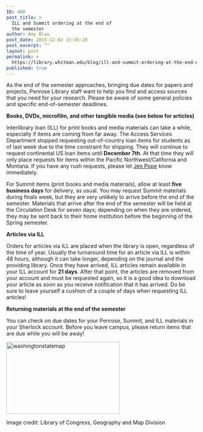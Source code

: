 ```yaml
---
ID: 480
post_title: >
  ILL and Summit ordering at the end of
  the semester
author: Amy Blau
post_date: 2015-12-02 15:45:28
post_excerpt: ""
layout: post
permalink: >
  https://library.whitman.edu/blog/ill-and-summit-ordering-at-the-end-of-the-semester/
published: true
---
```

As the end of the semester approaches, bringing due dates for papers and projects, Penrose Library staff want to help you find and access sources that you need for your research. Please be aware of some general policies and specific end-of-semester deadlines.

<b>Books, DVDs, microfilm, and other tangible media (see below for articles)</b>

Interlibrary loan (ILL) for print books and media materials can take a while, especially if items are coming from far away. The Access Services Department stopped requesting out-of-country loan items for students as of last week due to the time constraint for shipping. They will continue to request continental US loan items until <b>December 7th</b>. At that time they will only place requests for items within the Pacific Northwest/California and Montana. If you have any rush requests, please let <a href="mailto:popeja@whitman.edu">Jen Pope</a> know immediately.

For Summit items (print books and media materials), allow at least <b>five business days</b> for delivery, as usual. You may request Summit materials during finals week, but they are very unlikely to arrive before the end of the semester. Materials that arrive after the end of the semester will be held at the Circulation Desk for seven days; depending on when they are ordered, they may be sent back to their home institution before the beginning of the Spring semester.

<b>Articles via ILL</b>

Orders for articles via ILL are placed when the library is open, regardless of the time of year. Usually the turnaround time for an article via ILL is within 48 hours, although it can take longer, depending on the journal and the providing library. Once they have arrived, ILL articles remain available in your ILL account for <b>21 days</b>. After that point, the articles are removed from your account and must be requested again, so it is a good idea to download your article as soon as you receive notification that it has arrived. Do be sure to leave yourself a cushion of a couple of days when requesting ILL articles!

<b>Returning materials at the end of the semester</b>

You can check on due dates for your Penrose, Summit, and ILL materials in your Sherlock account. Before you leave campus, please return items that are due while you will be away!

<a href="http://hdl.loc.gov/loc.gmd/g4281g.ct000265"><img class="alignnone size-medium wp-image-497" src="https://library.whitman.edu/blog/wp-content/uploads/sites/4/2015/12/washingtonstatemap-300x191.png" alt="washingtonstatemap" width="300" height="191" /></a>

Image credit: Library of Congress, Geography and Map Division